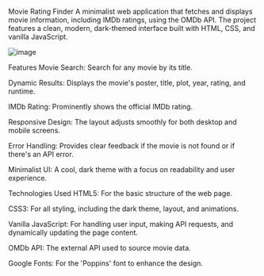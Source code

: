 Movie Rating Finder
A minimalist web application that fetches and displays movie information, including IMDb ratings, using the OMDb API. The project features a clean, modern, dark-themed interface built with HTML, CSS, and vanilla JavaScript.

![image](https://github.com/user-attachments/assets/f116d76a-aac6-407d-8d4a-a58efdd13a2d)


Features
Movie Search: Search for any movie by its title.

Dynamic Results: Displays the movie's poster, title, plot, year, rating, and runtime.

IMDb Rating: Prominently shows the official IMDb rating.

Responsive Design: The layout adjusts smoothly for both desktop and mobile screens.

Error Handling: Provides clear feedback if the movie is not found or if there's an API error.

Minimalist UI: A cool, dark theme with a focus on readability and user experience.

Technologies Used
HTML5: For the basic structure of the web page.

CSS3: For all styling, including the dark theme, layout, and animations.

Vanilla JavaScript: For handling user input, making API requests, and dynamically updating the page content.

OMDb API: The external API used to source movie data.

Google Fonts: For the 'Poppins' font to enhance the design.
